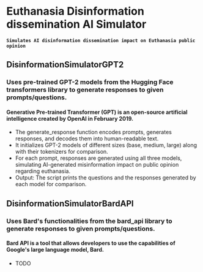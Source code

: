 # Euthanasia Disinformation dissemination AI Simulator

**`Simulates AI disinformation dissemination impact on Euthanasia public opinion`**

## DisinformationSimulatorGPT2

### Uses pre-trained GPT-2 models from the Hugging Face transformers library to generate responses to given prompts/questions.

#### Generative Pre-trained Transformer (GPT) is an open-source artificial intelligence created by OpenAI in February 2019.

- The generate_response function encodes prompts, generates responses, and decodes them into human-readable text.
- It initializes GPT-2 models of different sizes (base, medium, large) along with their tokenizers for comparison.
- For each prompt, responses are generated using all three models, simulating AI-generated misinformation impact on public opinion regarding euthanasia.
- Output: The script prints the questions and the responses generated by each model for comparison.

## DisinformationSimulatorBardAPI 

### Uses Bard's functionalities from the bard_api library to generate responses to given prompts/questions.

#### Bard API is a tool that allows developers to use the capabilities of Google's large language model, Bard.

- TODO
